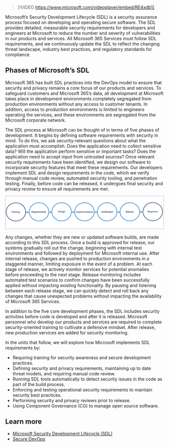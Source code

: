 >[!VIDEO https://www.microsoft.com/videoplayer/embed/RE4xdb1]

Microsoft’s Security Development Lifecycle (SDL) is a security assurance process focused on developing and operating secure software. The SDL provides detailed, measurable security requirements for developers and engineers at Microsoft to reduce the number and severity of vulnerabilities in our products and services. All Microsoft 365 Services must follow SDL requirements, and we continuously update the SDL to reflect the changing threat landscape, industry best practices, and regulatory standards for compliance.

## Phases of Microsoft’s SDL

Microsoft 365 has built SDL practices into the DevOps model to ensure that security and privacy remains a core focus of our products and services. To safeguard customers and Microsoft 365’s data, all development at Microsoft takes place in development environments completely segregated from production environments without any access to customer tenants. In addition, access to production environments is limited to engineers operating the services, and these environments are segregated from the Microsoft corporate network.

The SDL process at Microsoft can be thought of in terms of five phases of development. It begins by defining software requirements with security in mind. To do this, we ask security-relevant questions about what the application must accomplish. Does the application need to collect sensitive data? Will the application perform sensitive or important tasks? Does the application need to accept input from untrusted sources? Once relevant security requirements have been identified, we design our software to incorporate security features that meet these requirements. Our developers implement SDL and design requirements in the code, which we verify through manual code review, automated security tooling, and penetration testing. Finally, before code can be released, it undergoes final security and privacy review to ensure all requirements are met.

![A process flow of SDL starting with training, requirements, design, implementation, verification, release, and response](../media/process-flow-diagram.png)
  
Any changes, whether they are new or updated software builds, are made according to this SDL process. Once a build is approved for release, our systems gradually roll out the change, beginning with internal test environments and followed by deployment for Microsoft internal use. After internal release, changes are pushed to production environments in a staggered manner, limiting exposure in the event of a problem. At each stage of release, we actively monitor services for potential anomalies before proceeding to the next stage. Release monitoring includes automated test scenarios to confirm changes have been successfully applied without impacting existing functionality. By pausing and listening between each release stage, we can quickly detect and roll back any changes that cause unexpected problems without impacting the availability of Microsoft 365 Services.

In addition to the five core development phases, the SDL includes security activities before code is developed and after it is released. Microsoft personnel who develop our products and services are required to complete security-oriented training to cultivate a defensive mindset. After release, new production services are added for security monitoring.

In the units that follow, we will explore how Microsoft implements SDL requirements by:

- Requiring training for security awareness and secure development practices.
- Defining security and privacy requirements, maintaining up to date threat models, and requiring manual code review.
- Running SDL tools automatically to detect security issues in the code as part of the build process.
- Enforcing and testing operational security requirements to maintain security best practices.
- Performing security and privacy reviews prior to release.
- Using Component Governance (CG) to manage open source software.

## Learn more

- [Microsoft Security Development Lifecycle (SDL)](https://www.microsoft.com/securityengineering/sdl?azure-portal=true)
- [Secure DevOps](https://www.microsoft.com/securityengineering/devsecops?azure-portal=true)
